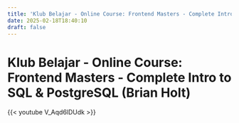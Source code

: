 ```yaml
---
title: 'Klub Belajar - Online Course: Frontend Masters - Complete Intro to SQL & PostgreSQL (Brian Holt)'
date: 2025-02-18T18:40:10
draft: false
---
```


# Klub Belajar - Online Course: Frontend Masters - Complete Intro to SQL & PostgreSQL (Brian Holt)

{{< youtube V_Aqd6lDUdk >}}
